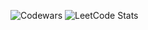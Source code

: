 <!--
**d1ssmuss/d1ssmuss** is a ✨ _special_ ✨ repository because its `README.md` (this file) appears on your GitHub profile.

[![codewars](https://www.codewars.com/users/Linar4ik/badges/large)]([https://www.codewars.com/users/Linar4ik](https://www.codewars.com/users/Linar4ik))  
[![Codewars](https://github.r2v.ch/codewars?user=Linar4ik)]([LINK](https://www.codewars.com/users/Linar4ik))
![](https://komarev.com/ghpvc/?username=d1ssmuss)
Here are some ideas to get you started:
- 🔭 I’m currently working on ...
- 🌱 I’m currently learning ...
- 👯 I’m looking to collaborate on ...
- 🤔 I’m looking for help with ...
- 💬 Ask me about ...
- 📫 How to reach me: ...
- 😄 Pronouns: ...
- ⚡ Fun fact: ...
-->
![Codewars](https://github.r2v.ch/codewars?user=Linar4ik&name=true&top_languages=true&stroke=%23b362ff&theme=purple_dark)
![LeetCode Stats](https://leetcard.jacoblin.cool/d1ssmuss?theme=dark&font=Shippori%20Antique)
